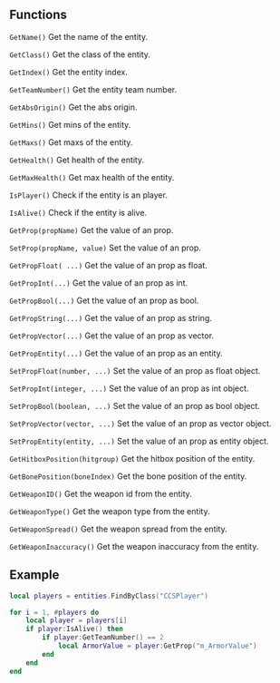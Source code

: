 ## Functions
```GetName()``` Get the name of the entity.

```GetClass()``` Get the class of the entity.

```GetIndex()``` Get the entity index.

```GetTeamNumber()``` Get the entity team number.

```GetAbsOrigin()``` Get the abs origin.

```GetMins()``` Get mins of the entity.

```GetMaxs()``` Get maxs of the entity.

```GetHealth()``` Get health of the entity.

```GetMaxHealth()``` Get max health of the entity.

```IsPlayer()``` Check if the entity is an player. 

```IsAlive()``` Check if the entity is alive. 

```GetProp(propName)``` Get the value of an prop. 

```SetProp(propName, value)``` Set the value of an prop. 

```GetPropFloat( ...)``` Get the value of an prop as float. 

```GetPropInt(...)``` Get the value of an prop as int. 

```GetPropBool(...)``` Get the value of an prop as bool. 

```GetPropString(...)``` Get the value of an prop as string. 

```GetPropVector(...)``` Get the value of an prop as vector. 

```GetPropEntity(...)``` Get the value of an prop as an entity. 

```SetPropFloat(number, ...)``` Set the value of an prop as float object.

```SetPropInt(integer, ...)``` Set the value of an prop as int object.

```SetPropBool(boolean, ...)``` Set the value of an prop as bool object.

```SetPropVector(vector, ...)``` Set the value of an prop as vector object.

```SetPropEntity(entity, ...)``` Set the value of an prop as entity object.

```GetHitboxPosition(hitgroup)``` Get the hitbox position of the entity.

```GetBonePosition(boneIndex)``` Get the bone position of the entity.

```GetWeaponID()``` Get the weapon id from the entity.

```GetWeaponType()``` Get the weapon type from the entity.

```GetWeaponSpread()``` Get the weapon spread from the entity.

```GetWeaponInaccuracy()``` Get the weapon inaccuracy from the entity.

## Example
```lua
local players = entities.FindByClass("CCSPlayer")

for i = 1, #players do
	local player = players[i]
	if player:IsAlive() then
		if player:GetTeamNumber() == 2
			local ArmorValue = player:GetProp("m_ArmorValue")
		end
	end
end

```

